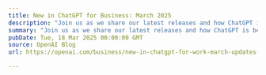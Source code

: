 ```yaml
---
title: New in ChatGPT for Business: March 2025
description: "Join us as we share our latest releases and how ChatGPT is becoming more interactive, customized to the way your teams work, and agentic."
summary: "Join us as we share our latest releases and how ChatGPT is becoming more interactive, customized to the way your teams work, and agentic."
pubDate: Tue, 18 Mar 2025 00:00:00 GMT
source: OpenAI Blog
url: https://openai.com/business/new-in-chatgpt-for-work-march-updates-2025

---
```


